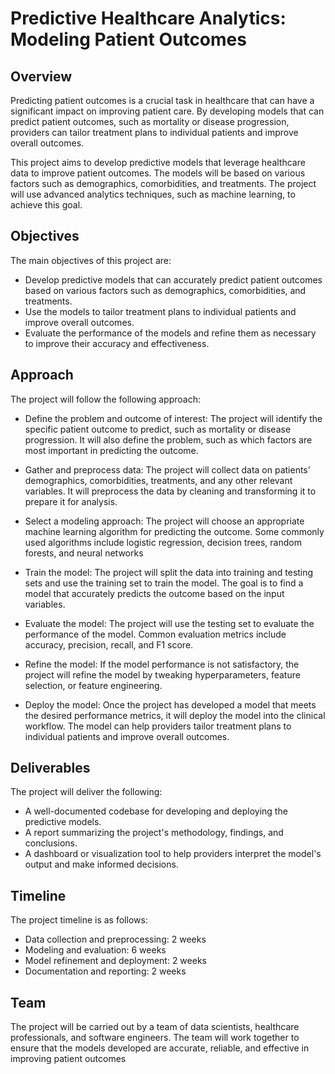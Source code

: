 # Predictive Healthcare Analytics: Modeling Patient Outcomes
## Overview
Predicting patient outcomes is a crucial task in healthcare that can have a significant impact on improving patient care. By developing models that can predict patient outcomes, such as mortality or disease progression, providers can tailor treatment plans to individual patients and improve overall outcomes.

This project aims to develop predictive models that leverage healthcare data to improve patient outcomes. The models will be based on various factors such as demographics, comorbidities, and treatments. The project will use advanced analytics techniques, such as machine learning, to achieve this goal.

## Objectives
The main objectives of this project are:

* Develop predictive models that can accurately predict patient outcomes based on various factors such as demographics, comorbidities, and treatments.
* Use the models to tailor treatment plans to individual patients and improve overall outcomes.
* Evaluate the performance of the models and refine them as necessary to improve their accuracy and effectiveness.

## Approach
The project will follow the following approach:

* Define the problem and outcome of interest: The project will identify the specific patient outcome to predict, such as mortality or disease progression. It will also define the problem, such as which factors are most important in predicting the outcome.

* Gather and preprocess data: The project will collect data on patients' demographics, comorbidities, treatments, and any other relevant variables. It will preprocess the data by cleaning and transforming it to prepare it for analysis.

* Select a modeling approach: The project will choose an appropriate machine learning algorithm for predicting the outcome. Some commonly used algorithms include logistic regression, decision trees, random forests, and neural networks

* Train the model: The project will split the data into training and testing sets and use the training set to train the model. The goal is to find a model that accurately predicts the outcome based on the input variables.

* Evaluate the model: The project will use the testing set to evaluate the performance of the model. Common evaluation metrics include accuracy, precision, recall, and F1 score.

* Refine the model: If the model performance is not satisfactory, the project will refine the model by tweaking hyperparameters, feature selection, or feature engineering.

* Deploy the model: Once the project has developed a model that meets the desired performance metrics, it will deploy the model into the clinical workflow. The model can help providers tailor treatment plans to individual patients and improve overall outcomes.

## Deliverables
The project will deliver the following:

* A well-documented codebase for developing and deploying the predictive models.
* A report summarizing the project's methodology, findings, and conclusions.
* A dashboard or visualization tool to help providers interpret the model's output and make informed decisions.

## Timeline
The project timeline is as follows:

* Data collection and preprocessing: 2 weeks
* Modeling and evaluation: 6 weeks
* Model refinement and deployment: 2 weeks
* Documentation and reporting: 2 weeks

## Team
The project will be carried out by a team of data scientists, healthcare professionals, and software engineers. The team will work together to ensure that the models developed are accurate, reliable, and effective in improving patient outcomes
